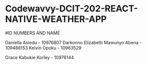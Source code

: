 # Codewavvy-DCIT-202-REACT-NATIVE-WEATHER-APP

#ID NUMBERS AND NAME

Daniella Asiedu - 10976807
Darkonno Elizabeth Mawunyo Abena - 109488153
Kelvin Opoku - 10963529

Grace Kabukie Korley - 10976144
